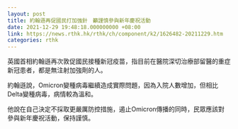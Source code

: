 ```yaml
---
layout: post
title: 約翰遜再促國民打加強針　籲謹慎參與新年慶祝活動
date: 2021-12-29 19:48:18.000000000 +08:00
link: https://news.rthk.hk/rthk/ch/component/k2/1626482-20211229.htm
categories: rthk
---
```


英國首相約翰遜再次敦促國民接種新冠疫苗，指目前在醫院深切治療部留醫的重症新冠患者，都是無注射加強劑的人。

約翰遜說，Omicron變種病毒繼續造成實際問題，因為入院人數增加，但相比Delta變種病毒，病情較為溫和。

他說在自己決定不採取更嚴厲防控措施，遏止Omicron傳播的同時，民眾應該對參與新年慶祝活動，保持謹慎。
